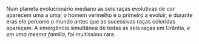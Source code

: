 ﻿Num planeta evolucionário mediano as seis raças evolutivas de cor aparecem uma a uma; o homem vermelho é o primeiro a evoluir, e durante eras ele percorre o mundo antes que as sucessivas raças coloridas apareçam. A emergência simultânea de todas as seis raças em Urântia, *e em uma mesma família,* foi muitíssimo rara.
